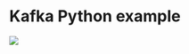 # Kafka Python example
![](https://github.com/Ivan-Feofanov/kafka-python-example/workflows/validate/badge.svg)
